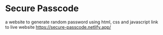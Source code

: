 # Secure Passcode
a website to generate random password using html, css and javascript 
link to live website
https://secure-passcode.netlify.app/
